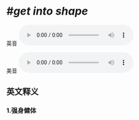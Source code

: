# ***\#get into shape*** 
英音
<audio src="./media/get into shape1_AAC.aac" controls="controls"></audio>

美音
<audio src="./media/get into shape2.aac" controls="controls"></audio>



  

英文释义
---
### 1.**强身健体**  


